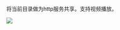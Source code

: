 将当前目录做为http服务共享。支持视频播放。

<a href="https://github.com/taizhimin"><img src="https://avatars1.githubusercontent.com/u/13073970?s=400&u=9d9af942146e8ec946bbd787dfa0b341f045d3c7&v=4" /></a>
